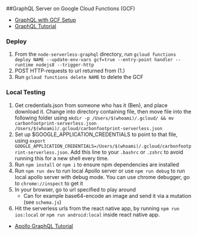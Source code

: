 ##GraphQL Server on Google Cloud Functions (GCF)

- [GraphQL with GCF Setup](https://github.com/apollographql/apollo-server/tree/master/packages/apollo-server-cloud-functions)
- [GraphQL Tutorial](https://www.howtographql.com/graphql-js/1-getting-started/)

### Deploy

1. From the `node-serverless-graphql` directory, run
   `gcloud functions deploy NAME --update-env-vars gcf=true --entry-point handler --runtime nodejs8 --trigger-http`
2. POST HTTP-requests to url returned from (1.)
3. Run `gcloud functions delete NAME` to delete the GCF

### Local Testing

1. Get credentials.json from someone who has it (Ben), and place download it. Change into directory containing file, then move file into the following folder using `mkdir -p /Users/$(whoami)/.gcloud/ && mv carbonfootprint-serverless.json /Users/$(whoami)/.gcloud/carbonfootprint-serverless.json`
2. Set up \$GOOGLE_APPLICATION_CREDENTIALS to point to that file, using `export GOOGLE_APPLICATION_CREDENTIALS=/Users/$(whoami)/.gcloud/carbonfootprint-serverless.json`. Add this line to your `.bashrc` or `.zshrc` to avoid running this for a new shell every time.
3. Run `npm install` or `npm i` to ensure npm dependencies are installed
4. Run `npm run dev` to run local Apollo server or use `npm run debug` to run local apollo server with debug mode. You can use chrome debugger, go to `chrome://inspect` to get it
5. In your browser, go to url specified to play around
   - Can for example base64-encode an image and send it via a mutation (see `schema.js`)
6. Hit the serverless urls from the react native app, by running `npm run ios:local` or `npm run android:local` inside react native app.

- [Apollo GraphQL Tutorial](https://www.apollographql.com/docs/tutorial/schema/)
